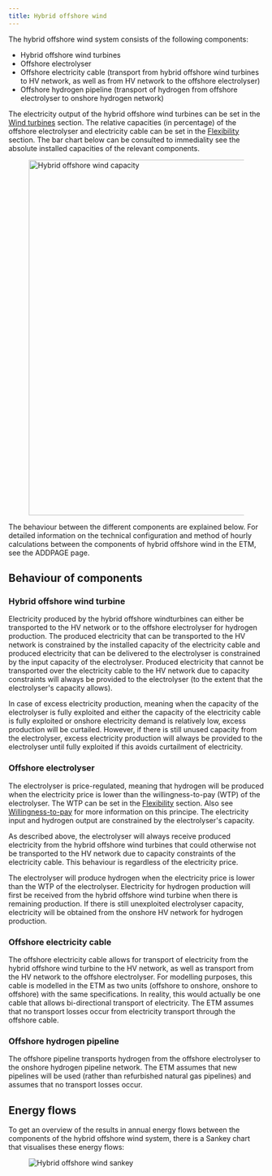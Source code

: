 ```yaml
---
title: Hybrid offshore wind
---
```


The hybrid offshore wind system consists of the following components:
-   Hybrid offshore wind turbines
-	Offshore electrolyser
-	Offshore electricity cable (transport from hybrid offshore wind turbines to HV network, as well as from HV network to the offshore electrolyser)
-	Offshore hydrogen pipeline (transport of hydrogen from offshore electrolyser to onshore hydrogen network)

The electricity output of the hybrid offshore wind turbines can be set in the [Wind turbines](https://energytransitionmodel.com/scenario/supply/electricity_renewable/wind-turbines) section. The relative capacities (in percentage) of the offshore electrolyser and electricity cable can be set in the [Flexibility](https://energytransitionmodel.com/scenario/flexibility/flexibility_net_load/hybrid-offshore-wind-components) section. The bar chart below can be consulted to immediality see the absolute installed capacities of the relevant components. 

<div className="images-row">
  <figure>
    <img 
        src="/img/docs/20240612_hybrid_offshore_wind_capacity.png" alt="Hybrid offshore wind capacity" width= '700' />
  </figure>
</div>

The behaviour between the different components are explained below. For detailed information on the technical configuration and method of hourly calculations between the components of hybrid offshore wind in the ETM, see the ADDPAGE page. 

## Behaviour of components

### Hybrid offshore wind turbine
Electricity produced by the hybrid offshore windturbines can either be transported to the HV network or to the offshore electrolyser for hydrogen production. The produced electricity that can be transported to the HV network is constrained by the installed capacity of the electricity cable and produced electricity that can be delivered to the electrolyser is constrained by the input capacity of the electrolyser. Produced electricity that cannot be transported over the electricity cable to the HV network due to capacity constraints will always be provided to the electrolyser (to the extent that the electrolyser's capacity allows). 

In case of excess electricity production, meaning when the capacity of the electrolyser is fully exploited and either the capacity of the electricity cable is fully exploited or onshore electricity demand is relatively low, excess production will be curtailed. However, if there is still unused capacity from the electrolyser, excess electricity production will always be provided to the electrolyser until fully exploited if this avoids curtailment of electricity. 

### Offshore electrolyser
The electrolyser is price-regulated, meaning that hydrogen will be produced when the electricity price is lower than the willingness-to-pay (WTP) of the electrolyser. The WTP can be set in the [Flexibility](https://energytransitionmodel.com/scenario/flexibility/flexibility_net_load/hybrid-offshore-wind-components) section. Also see [Willingness-to-pay](electricity-conversion#willingness-to-pay) for more information on this principe. The electricity input and hydrogen output are constrained by the electrolyser's capacity. 

As described above, the electrolyser will always receive produced electricity from the hybrid offshore wind turbines that could otherwise not be transported to the HV network due to capacity constraints of the electricity cable. This behaviour is regardless of the electricity price. 

The electrolyser will produce hydrogen when the electricity price is lower than the WTP of the electrolyser. Electricity for hydrogen production will first be received from the hybrid offshore wind turbine when there is remaining production. If there is still unexploited electrolyser capacity, electricity will be obtained from the onshore HV network for hydrogen production. 

### Offshore electricity cable
The offshore electricity cable allows for transport of electricity from the hybrid offshore wind turbine to the HV network, as well as transport from the HV network to the offshore electrolyser. For modelling purposes, this cable is modelled in the ETM as two units (offshore to onshore, onshore to offshore) with the same specifications. In reality, this would actually be one cable that allows bi-directional transport of electricity. The ETM assumes that no transport losses occur from electricity transport through the offshore cable. 

### Offshore hydrogen pipeline
The offshore pipeline transports hydrogen from the offshore electrolyser to the onshore hydrogen pipeline network. The ETM assumes that new pipelines will be used (rather than refurbished natural gas pipelines) and assumes that no transport losses occur. 

## Energy flows
To get an overview of the results in annual energy flows between the components of the hybrid offshore wind system, there is a Sankey chart that visualises these energy flows: 

<div className="images-row">
  <figure>
    <img 
        src="/img/docs/20240612_hybrid_offhsore_wind_sankey.png" alt="Hybrid offshore wind sankey" />
  </figure>
</div>


